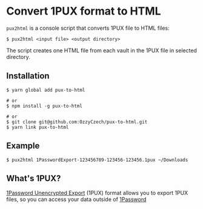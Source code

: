 # Convert 1PUX format to HTML

`pux2html` is a console script that converts 1PUX file to HTML files:

```shell
$ pux2html <input file> <output directory>
```

The script creates one HTML file from each vault in the 1PUX file in selected directory.
## Installation

```shell
$ yarn global add pux-to-html

# or 
$ npm install -g pux-to-html

# or 
$ git clone git@github.com:OzzyCzech/pux-to-html.git
$ yarn link pux-to-html
```

## Example

```shell
$ pux2html 1PasswordExport-123456789-123456-123456.1pux ~/Downloads
```

## What's 1PUX?

[1Password Unencrypted Export](https://support.1password.com/1pux-format/) (1PUX) format 
allows you to export 1PUX files, so you can access your data 
outside of [1Password](https://1password.com/)